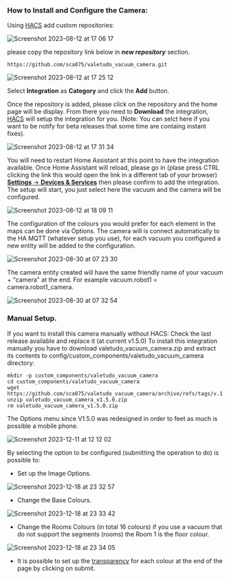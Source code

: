 ### How to Install and Configure the Camera:
Using [HACS](https://hacs.xyz/) add custom repositories:

![Screenshot 2023-08-12 at 17 06 17](https://github.com/sca075/valetudo_vacuum_camera/assets/82227818/4abdf05a-eb50-4317-a0e9-8c6984bdba05)

please copy the repository link below in ***new repository*** section.

```
https://github.com/sca075/valetudo_vacuum_camera.git
```

![Screenshot 2023-08-12 at 17 25 12](https://github.com/sca075/valetudo_vacuum_camera/assets/82227818/5e0874e6-4599-4853-b69b-940609555491)

Select **Integration** as **Category** and click the **Add** button.

Once the repository is added, please click on the repository and the home page will be display. From there you need to
**Download** the integration, [HACS](https://hacs.xyz/) will setup the integration for you. (Note: You can selct here if you want to be notify for beta releases that some time are containg instant fixes).

![Screenshot 2023-08-12 at 17 31 34](https://github.com/sca075/valetudo_vacuum_camera/assets/82227818/8ab843a7-be55-4203-b107-c62b64d17032)

You will need to restart Home Assistant at this point to have the integration available. Once Home Assistant will reload, please go in (plase press CTRL clicking the link this would open the link in a different tab of your browser) [**Settings** -> **Devices & Services**](https://my.home-assistant.io/redirect/config_flow_start/?domain=valetudo_vacuum_camera) then please confirm to add the integration.
The setup will start, you just select here the vacuum and the camera will be configured.

![Screenshot 2023-08-12 at 18 09 11](https://github.com/sca075/valetudo_vacuum_camera/assets/82227818/59f0022e-e233-4311-a6aa-37f17996d6f3)

The configuration of the colours you would prefer for each element in the maps can be done via Options. The camera will is connect automatically to the HA MQTT (whatever setup you use), for each vacuum you configured a new entity will be added to the configuration.

![Screenshot 2023-08-30 at 07 23 30](https://github.com/sca075/valetudo_vacuum_camera/assets/82227818/5587ecc0-859e-4bd4-ba18-0f96df0c55a5)


The camera entity created will have the same friendly name of your vacuum + "camera" at the end. For example vacuum.robot1 = camera.robot1_camera.

![Screenshot 2023-08-30 at 07 32 54](https://github.com/sca075/valetudo_vacuum_camera/assets/82227818/c4c054a5-e021-4c68-804b-9484d35a42ae)

### Manual Setup.
If you want to install this camera manually without HACS:
Check the last release available and replace it (at current v1.5.0)
To install this integration manually you have to download valetudo_vacuum_camera.zip and extract its contents to config/custom_components/valetudo_vacuum_camera directory:

```
mkdir -p custom_components/valetudo_vacuum_camera
cd custom_components/valetudo_vacuum_camera
wget https://github.com/sca075/valetudo_vacuum_camera/archive/refs/tags/v.1.5.0.zip
unzip valetudo_vacuum_camera_v1.5.0.zip
rm valetudo_vacuum_camera_v1.5.0.zip
```

The Options menu since V1.5.0 was redesigned in order to feet as much is possible a mobile phone.

![Screenshot 2023-12-11 at 12 12 02](https://github.com/sca075/valetudo_vacuum_camera/assets/82227818/e0466d11-a803-4f56-ba29-5ef761c859f5)


By selecting the option to be configured (submitting the operation to do) is possible to:
- Set up the Image Options.

![Screenshot 2023-12-18 at 23 32 57](https://github.com/sca075/valetudo_vacuum_camera/assets/82227818/91f7bdbd-0354-4f65-8229-a5e64df824c8)


- Change the Base Colours.

![Screenshot 2023-12-18 at 23 33 42](https://github.com/sca075/valetudo_vacuum_camera/assets/82227818/e301ecba-2608-499f-92c5-197b62400d70)


- Change the Rooms Colours (in total 16 colours) if you use a vacuum that do not support the segments (rooms) the Room 1
is the floor colour. 

![Screenshot 2023-12-18 at 23 34 05](https://github.com/sca075/valetudo_vacuum_camera/assets/82227818/24fbad4d-3cef-474f-9a27-9ada411ad6d3)


- It is possible to set up the [transparency](./transparency.md) for each colour at the end of the page by clicking on submit.
